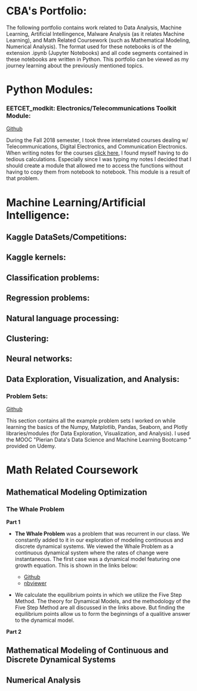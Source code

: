 # CBA's Portfolio:

The following portfolio contains work related to Data Analysis, Machine Learning, Artificial Intellingence, Malware Analysis (as it relates Machine Learning), and Math Related Coursework (such as Mathematical Modeling, Numerical Analysis). The format used for these notebooks is of the extension .ipynb (Jupyter Notebooks) and all code segments contained in these notebooks are written in Python. This portfolio can be viewed as my journey learning about the previously mentioned topics. 

# Python Modules:

### EETCET_modkit: Electronics/Telecommunications Toolkit Module:

[Github](https://github.com/deaththeberry/ML-AI-HKG_Portfolio/tree/master/Projects/EETCET_modkit)

During the Fall 2018 semester, I took three interrelated courses dealing w/ Telecommunications, Digital Electronics, and Communication Electronics. When writing notes for the courses [click here](https://github.com/deaththeberry/ML-AI-HKG_Portfolio/tree/master/Labs), I found myself having to do tedious calculations. Especially since I was typing my notes I decided that I should create a module that allowed me to access the functions without having to copy them from notebook to notebook. This module is a result of that problem.

# Machine Learning/Artificial Intelligence:

## Kaggle DataSets/Competitions:

## Kaggle kernels:

## Classification problems:

## Regression problems:

## Natural language processing:

## Clustering:

## Neural networks:

## Data Exploration, Visualization, and Analysis:

###     Problem Sets:

[Github](https://github.com/deaththeberry/ML-AI-HKG_Portfolio/tree/master/Projects/Python%20Packages%20Practice) 

This section contains all the example problem sets I worked on while learning the basics of the Numpy, Matplotlib, Pandas, Seaborn, and Plotly libraries/modules (for Data Exploration, Visualization, and Analysis). I used the MOOC "Pierian Data's Data Science and Machine Learning Bootcamp " provided on Udemy.

# Math Related Coursework

## Mathematical Modeling Optimization

### The Whale Problem

**Part 1**

* **The Whale Problem** was a problem that was recurrent in our class. We constantly added to it in our exploration of modeling continuous and discrete dynamical systems. We viewed the Whale Problem as a continuous dynamical system where the rates of change were instantaneous. The first case was a dynamical model featuring one growth equation. This is shown in the links below: 

	* [Github](https://github.com/deaththeberry/ML-AI-HKG_Portfolio/blob/master/Labs/MAT%204880-D692%20(Math%20Modeling%20II)/MAT%204880-D692%20(Math%20Modeling%20II)%20Whale%20Problem%201.ipynb) 
	* [nbviewer](https://nbviewer.jupyter.org/github/deaththeberry/ML-AI-HKG_Portfolio/blob/master/Labs/MAT%204880-D692%20%28Math%20Modeling%20II%29/MAT%204880-D692%20%28Math%20Modeling%20II%29%20Whale%20Problem%201.ipynb)

* We calculate the equilibrium points in which we utilize the Five Step Method. The theory for Dynamical Models, and the methodology of the Five Step Method are all discussed in the links above. But finding the equilibrium points allow us to form the beginnings of a qualitive answer to the dynamical model. 

**Part 2**

## Mathematical Modeling of Continuous and Discrete Dynamical Systems

## Numerical Analysis

